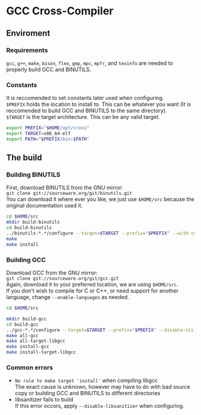 # GCC Cross-Compiler

## Enviroment
### Requirements
`gcc`, `g++`, `make`, `bison`, `flex`, `gmp`, `mpc`, `mpfr`, and `texinfo` are needed to properly build GCC and BINUTILS.
### Constants
It is reccomended to set constants later used when configuring.  
`$PREFIX` holds the location to install to. This can be whatever you want (It is reccomended to build GCC and BINUTILS to the same directory).  
`$TARGET` is the target architecture. This can be any valid target.  
```bash
export PREFIX="$HOME/opt/cross"
export TARGET=x86_64-elf
export PATH="$PREFIX/bin:$PATH"
```
## The build
### Building BINUTILS
First, download BINUTILS from the GNU mirror:  
`git clone git://sourceware.org/git/binutils.git`  
You can download it where ever you like, we just use `$HOME/src` because the original documentation used it.
```bash
cd $HOME/src
mkdir build-binutils
cd build-binutils
../binutils-*.*/configure --target=$TARGET --prefix="$PREFIX" --with-sysroot --disable-nls --disable-werror
make
make install
```
### Building GCC
Download GCC from the GNU mirror:  
`git clone git://sourceware.org/git/gcc.git`  
Again, download it to your preferred location, we are using `$HOME/src`.  
If you don't wish to compile for C or C++, or need support for another language, change `--enable-languages` as needed.
```bash
cd $HOME/src

mkdir build-gcc
cd build-gcc
../gcc-*.*/configure --target=$TARGET --prefix="$PREFIX" --disable-nls --enable-languages=c,c++ --without-headers
make all-gcc
make all-target-libgcc
make install-gcc
make install-target-libgcc
```
### Common errors
* `No rule to make target 'install'` when compiling libgcc  
The exact cause is unknown, however may have to do with bad source copy or building GCC and BINUTILS to different directories
* libsanitizer fails to build  
If this error occors, apply `--disable-libsanitizer` when configuring.
